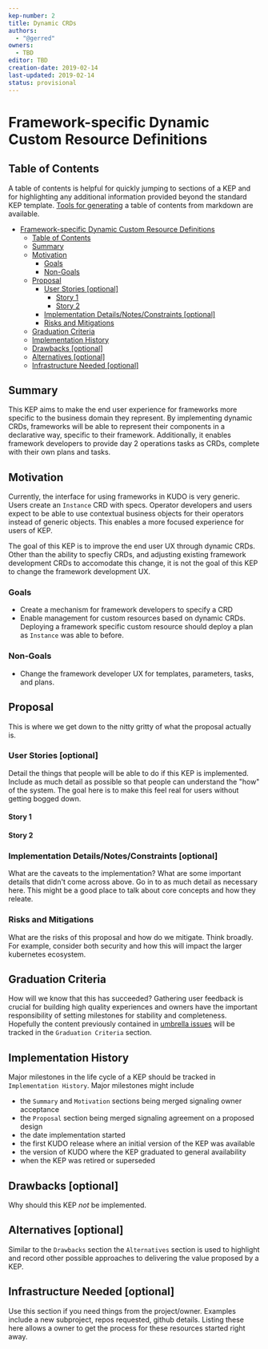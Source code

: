 ```yaml
---
kep-number: 2
title: Dynamic CRDs
authors:
  - "@gerred"
owners:
  - TBD
editor: TBD
creation-date: 2019-02-14
last-updated: 2019-02-14
status: provisional
---
```


# Framework-specific Dynamic Custom Resource Definitions

## Table of Contents

A table of contents is helpful for quickly jumping to sections of a KEP and for highlighting any additional information provided beyond the standard KEP template.
[Tools for generating][] a table of contents from markdown are available.

- [Framework-specific Dynamic Custom Resource Definitions](#framework-specific-dynamic-custom-resource-definitions)
  - [Table of Contents](#table-of-contents)
  - [Summary](#summary)
  - [Motivation](#motivation)
    - [Goals](#goals)
    - [Non-Goals](#non-goals)
  - [Proposal](#proposal)
    - [User Stories [optional]](#user-stories-optional)
      - [Story 1](#story-1)
      - [Story 2](#story-2)
    - [Implementation Details/Notes/Constraints [optional]](#implementation-detailsnotesconstraints-optional)
    - [Risks and Mitigations](#risks-and-mitigations)
  - [Graduation Criteria](#graduation-criteria)
  - [Implementation History](#implementation-history)
  - [Drawbacks [optional]](#drawbacks-optional)
  - [Alternatives [optional]](#alternatives-optional)
  - [Infrastructure Needed [optional]](#infrastructure-needed-optional)

[tools for generating]: https://github.com/ekalinin/github-markdown-toc

## Summary

This KEP aims to make the end user experience for frameworks more specific to the business domain they represent. By implementing dynamic CRDs, frameworks will be able to represent their components in a declarative way, specific to their framework. Additionally, it enables framework developers to provide day 2 operations tasks as CRDs, complete with their own plans and tasks.

## Motivation

Currently, the interface for using frameworks in KUDO is very generic. Users create an `Instance` CRD with specs. Operator developers and users expect to be able to use contextual business objects for their operators instead of generic objects. This enables a more focused experience for users of KEP.

The goal of this KEP is to improve the end user UX through dynamic CRDs. Other than the ability to specfiy CRDs, and adjusting existing framework development CRDs to accomodate this change, it is not the goal of this KEP to change the framework development UX.

### Goals

- Create a mechanism for framework developers to specify a CRD
- Enable management for custom resources based on dynamic CRDs. Deploying a framework specific custom resource should deploy a plan as `Instance` was able to before.

### Non-Goals

- Change the framework developer UX for templates, parameters, tasks, and plans.

## Proposal

This is where we get down to the nitty gritty of what the proposal actually is.

### User Stories [optional]

Detail the things that people will be able to do if this KEP is implemented.
Include as much detail as possible so that people can understand the "how" of the system.
The goal here is to make this feel real for users without getting bogged down.

#### Story 1

#### Story 2

### Implementation Details/Notes/Constraints [optional]

What are the caveats to the implementation?
What are some important details that didn't come across above.
Go in to as much detail as necessary here.
This might be a good place to talk about core concepts and how they releate.

### Risks and Mitigations

What are the risks of this proposal and how do we mitigate.
Think broadly.
For example, consider both security and how this will impact the larger kubernetes ecosystem.

## Graduation Criteria

How will we know that this has succeeded?
Gathering user feedback is crucial for building high quality experiences and owners have the important responsibility of setting milestones for stability and completeness.
Hopefully the content previously contained in [umbrella issues][] will be tracked in the `Graduation Criteria` section.

[umbrella issues]: https://github.com/kubernetes/kubernetes/issues/42752

## Implementation History

Major milestones in the life cycle of a KEP should be tracked in `Implementation History`.
Major milestones might include

- the `Summary` and `Motivation` sections being merged signaling owner acceptance
- the `Proposal` section being merged signaling agreement on a proposed design
- the date implementation started
- the first KUDO release where an initial version of the KEP was available
- the version of KUDO where the KEP graduated to general availability
- when the KEP was retired or superseded

## Drawbacks [optional]

Why should this KEP _not_ be implemented.

## Alternatives [optional]

Similar to the `Drawbacks` section the `Alternatives` section is used to highlight and record other possible approaches to delivering the value proposed by a KEP.

## Infrastructure Needed [optional]

Use this section if you need things from the project/owner.
Examples include a new subproject, repos requested, github details.
Listing these here allows a owner to get the process for these resources started right away.
